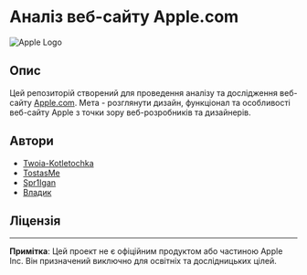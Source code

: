 # Аналіз веб-сайту Apple.com

![Apple Logo]([link/to/apple_logo.png](https://w7.pngwing.com/pngs/121/286/png-transparent-apple-logo-computer-icons-apple-logo-company-heart-logo.png))

## Опис

Цей репозиторій створений для проведення аналізу та дослідження веб-сайту [Apple.com](https://www.apple.com/). Мета - розглянути дизайн, функціонал та особливості веб-сайту Apple з точки зору веб-розробників та дизайнерів.

## Автори

- [Twoia-Kotletochka](https://github.com/Twoia-Kotletochka)
- [TostasMe](https://github.com/TostasMe)
- [Spr1Igan](https://github.com/Spr1Igan)
- [Владик]()
## Ліцензія

---
**Примітка**: Цей проект не є офіційним продуктом або частиною Apple Inc. Він призначений виключно для освітніх та дослідницьких цілей.
